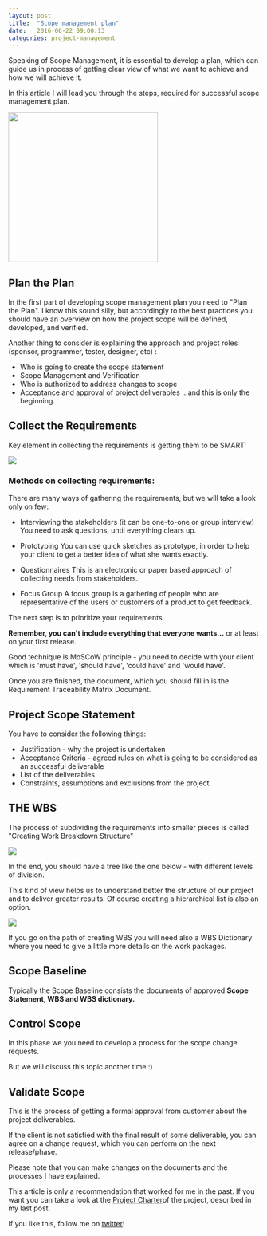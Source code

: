```yaml
---
layout: post
title:  "Scope management plan"
date:   2016-06-22 09:00:13
categories: project-management
---
```




Speaking of Scope Management, it is essential to develop a plan, which can guide us in process of getting clear view of what we want to achieve and how we will achieve it.

In this article I will lead you through the steps, required for successful scope management plan.


<img src="{{ site.baseurl }}/images/cartoon3_change.jpg" height="300">


## Plan the Plan

In the first part of developing scope management plan you need to "Plan the Plan". I know this sound silly, but accordingly to the best practices you should have an overview on how the project scope will be defined, developed, and verified.

Another thing to consider is explaining the approach and project roles (sponsor, programmer, tester, designer, etc) :

* Who is going to create the scope statement
* Scope Management and Verification
* Who is authorized to address changes to scope
* Acceptance and approval of project deliverables
...and this is only the beginning.

## Collect the Requirements

Key element in collecting the requirements is getting them to be SMART:

<img src="{{ site.baseurl }}/images/smart.jpg">


### Methods on collecting requirements:

There are many ways of gathering the requirements, but we will take a look only on few:

* Interviewing the stakeholders (it can be one-to-one or group interview)
You need to ask questions, until everything clears up.

* Prototyping 
You can use quick sketches as prototype, in order to help your client to get a better idea of what she wants exactly.

* Questionnaires
This is an electronic or paper based approach of collecting needs from stakeholders.

* Focus Group
A focus group is a gathering of people who are representative of the users or customers of a product to get feedback.

The next step is to prioritize your requirements.

**Remember, you can't include everything that everyone wants...** or at least on your first release.

Good technique is MoSCoW principle - you need to decide with your client which is 'must have', 'should have', 'could have' and 'would have'.

Once you are finished, the document, which you should fill in is the Requirement Traceability Matrix Document.

## Project Scope Statement

You have to consider the following things:

* Justification - why the project is undertaken
* Acceptance Criteria - agreed rules on what is going to be considered as an successful deliverable
* List of the deliverables
* Constraints, assumptions and exclusions from the project

## THE WBS

The process of subdividing the requirements into smaller pieces is called "Creating Work Breakdown Structure"

<img src="{{ site.baseurl }}/images/wbs1.jpg">


In the end, you should have a tree like the one below - with different levels of division.

This kind of view helps us to understand better the structure of our project and to deliver greater results. Of course creating a hierarchical list is also an option.

<img src="{{ site.baseurl }}/images/wbs2.jpg">

If you go on the path of creating WBS you will need also a WBS Dictionary where you need to give a little more details on the work packages.

## Scope Baseline

Typically the Scope Baseline consists the documents of approved **Scope Statement, WBS and WBS dictionary.**  

## Control Scope

In this phase we you need to develop a process for the scope change requests.

But we will discuss this topic another time :)

## Validate Scope

This is the process of getting a formal approval from customer about the project deliverables.

If the client is not satisfied with the final result of some deliverable, you can agree on a change request, which you can perform on the next release/phase.

Please note that you can make changes on the documents and the processes I have explained.

This article is only a recommendation that worked for me in the past. If you want you can take a look at the [Project Charter](https://thelillysblog.com/2016/06/01/how-to-manage-software-project/)of the project, described in my last post.

If you like this, follow me on [twitter](https://twitter.com/lili_vs)!




















